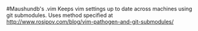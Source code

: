 #Maushundb's .vim
Keeps vim settings up to date across machines using git submodules. Uses method specified at http://www.rosipov.com/blog/vim-pathogen-and-git-submodules/
